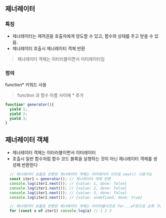 ## 제너레이터

### 특징

* 제너레이터는 제어권을 호출자에게 양도할 수 있고, 함수와 상태를 주고 받을 수 있음.
* 제너레이터 호출시 제너레이터 객체 반환

> 제너레이터 객체는 이터러블이면서 이터레이터임

### 정의 
function* 키워드 사용

> function 과 함수 이름 사이에 * 추가 

``` javascript
function* generator(){
  yield 1;
  yield 2;
  yield 3;
}
```
## 제너레이터 객체 

- 제너레이터 객체는 이터러블이면서 이터레이터
- 호출시 일반 함수처럼 함수 코드 블록을 실행하는 것이 아닌 제너레이터 객체를 생성해 반환한다

```javascript
  // 제너레이터 호출로 반환된 제너레이터 객체는 이터레이터 이므로 next() 사용가능 
  const iter1 = generator(); // 제너레이터 객체 반환 
  console.log(iter1.next()); // {value: 1, done: false}
  console.log(iter1.next()); // {value: 2, done: false}
  console.log(iter1.next()); // {value: 3, done: false}
  console.log(iter1.next()); // {value: undefined, done: true}

  // 제너레이터 호출로 반환된 제너레이터 객체는 이터러블이므로 for...of문으로 순회 가능 
  for (const a of iter1) console.log(a) // 1 2 3

 ``` 